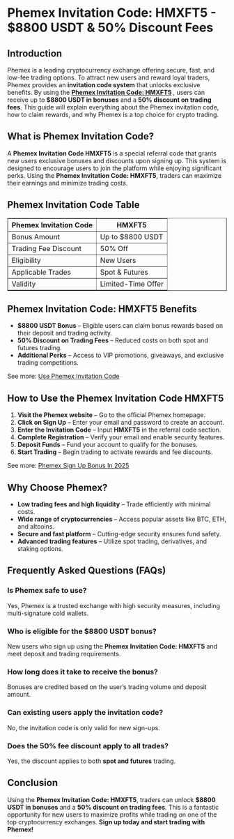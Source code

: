 <h1>Phemex Invitation Code: HMXFT5 - $8800 USDT & 50% Discount Fees</h1>
<h2>Introduction</h2>
<p>Phemex is a leading cryptocurrency exchange offering secure, fast, and low-fee trading options. To attract new users and reward loyal traders, Phemex provides an <strong>invitation code system</strong> that unlocks exclusive benefits. By using the <strong><a href="https://phemex.com/register?group=4944&referralCode=HMXFT5">Phemex Invitation Code: HMXFT5</a>
</strong>, users can receive up to <strong>$8800 USDT in bonuses</strong> and a <strong>50% discount on trading fees</strong>. This guide will explain everything about the Phemex invitation code, how to claim rewards, and why Phemex is a top choice for crypto trading.</p>

<h2>What is Phemex Invitation Code?</h2>
<p>A <strong>Phemex Invitation Code HMXFT5</strong> is a special referral code that grants new users exclusive bonuses and discounts upon signing up. This system is designed to encourage users to join the platform while enjoying significant perks. Using the <strong>Phemex Invitation Code: HMXFT5</strong>, traders can maximize their earnings and minimize trading costs.</p>

<h2>Phemex Invitation Code Table</h2>
<table border="1">
    <tr>
        <th>Phemex Invitation Code</th>
        <th>HMXFT5</th>
    </tr>
    <tr>
        <td>Bonus Amount</td>
        <td>Up to $8800 USDT</td>
    </tr>
    <tr>
        <td>Trading Fee Discount</td>
        <td>50% Off</td>
    </tr>
    <tr>
        <td>Eligibility</td>
        <td>New Users</td>
    </tr>
    <tr>
        <td>Applicable Trades</td>
        <td>Spot & Futures</td>
    </tr>
    <tr>
        <td>Validity</td>
        <td>Limited-Time Offer</td>
    </tr>
</table>

<h2>Phemex Invitation Code: HMXFT5 Benefits</h2>
<ul>
    <li><strong>$8800 USDT Bonus</strong> – Eligible users can claim bonus rewards based on their deposit and trading activity.</li>
    <li><strong>50% Discount on Trading Fees</strong> – Reduced costs on both spot and futures trading.</li>
    <li><strong>Additional Perks</strong> – Access to VIP promotions, giveaways, and exclusive trading competitions.</li>
</ul>

<p>See more: <a href="https://github.com/Phemex-Invitation-Code/How-to-use-Phemex-invitation-code/" target="_blank" rel="noopener noreferrer">Use Phemex Invitation Code</a></p>

<h2>How to Use the Phemex Invitation Code HMXFT5</h2>
<ol>
    <li><strong>Visit the Phemex website</strong> – Go to the official Phemex homepage.</li>
    <li><strong>Click on Sign Up</strong> – Enter your email and password to create an account.</li>
    <li><strong>Enter the Invitation Code</strong> – Input <strong>HMXFT5</strong> in the referral code section.</li>
    <li><strong>Complete Registration</strong> – Verify your email and enable security features.</li>
    <li><strong>Deposit Funds</strong> – Fund your account to qualify for the bonuses.</li>
    <li><strong>Start Trading</strong> – Begin trading to activate rewards and fee discounts.</li>
</ol>

<p>See more: <a href="https://github.com/Phemex-Invitation-Code/Sign-Up-Bonus-2025/" target="_blank" rel="noopener noreferrer">Phemex Sign Up Bonus In 2025</a></p>

<h2>Why Choose Phemex?</h2>
<ul>
    <li><strong>Low trading fees and high liquidity</strong> – Trade efficiently with minimal costs.</li>
    <li><strong>Wide range of cryptocurrencies</strong> – Access popular assets like BTC, ETH, and altcoins.</li>
    <li><strong>Secure and fast platform</strong> – Cutting-edge security ensures fund safety.</li>
    <li><strong>Advanced trading features</strong> – Utilize spot trading, derivatives, and staking options.</li>
</ul>

<h2>Frequently Asked Questions (FAQs)</h2>
<h3>Is Phemex safe to use?</h3>
<p>Yes, Phemex is a trusted exchange with high security measures, including multi-signature cold wallets.</p>

<h3>Who is eligible for the $8800 USDT bonus?</h3>
<p>New users who sign up using the <strong>Phemex Invitation Code: HMXFT5</strong> and meet deposit and trading requirements.</p>

<h3>How long does it take to receive the bonus?</h3>
<p>Bonuses are credited based on the user’s trading volume and deposit amount.</p>

<h3>Can existing users apply the invitation code?</h3>
<p>No, the invitation code is only valid for new sign-ups.</p>

<h3>Does the 50% fee discount apply to all trades?</h3>
<p>Yes, the discount applies to both <strong>spot and futures</strong> trading.</p>

<h2>Conclusion</h2>
<p>Using the <strong>Phemex Invitation Code: HMXFT5</strong>, traders can unlock <strong>$8800 USDT in bonuses</strong> and a <strong>50% discount on trading fees</strong>. This is a fantastic opportunity for new users to maximize profits while trading on one of the top cryptocurrency exchanges. <strong>Sign up today and start trading with Phemex!</strong></p>
